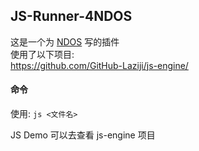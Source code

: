 ## JS-Runner-4NDOS
这是一个为 [NDOS](https://github.com/XIAYM-gh/Nameless-DOS) 写的插件<br>
使用了以下项目:<br>
https://github.com/GitHub-Laziji/js-engine/ <br>

#### 命令

使用: `js <文件名>` <br>

JS Demo 可以去查看 js-engine 项目
